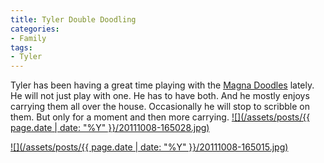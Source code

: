 ```yaml
---
title: Tyler Double Doodling
categories:
- Family
tags:
- Tyler
---
```


Tyler has been having a great time playing with the [Magna Doodles](http://en.wikipedia.org/wiki/Magna_Doodle) lately. He will not just play with one. He has to have both. And he mostly enjoys carrying them all over the house. Occasionally he will stop to scribble on them. But only for a moment and then more carrying.
[![](/assets/posts/{{ page.date | date: "%Y" }}/20111008-165028.jpg)](http://thingelstad.com/s/tyler-double-doodling/20111008-165028-jpg/img)

[![](/assets/posts/{{ page.date | date: "%Y" }}/20111008-165015.jpg)](http://thingelstad.com/s/tyler-double-doodling/20111008-165015-jpg/img)
